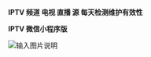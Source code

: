  **IPTV 频道 电视 直播 源 每天检测维护有效性** 




 **IPTV 微信小程序版** 

![输入图片说明](https://images.gitee.com/uploads/images/2021/0801/182037_7d5ab2cc_1280996.jpeg "iptv.jpg")
